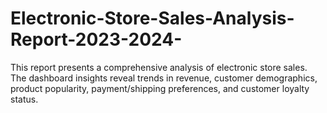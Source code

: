 # Electronic-Store-Sales-Analysis-Report-2023-2024-
This report presents a comprehensive analysis of electronic store sales. The dashboard insights reveal trends in revenue, customer demographics, product popularity, payment/shipping preferences, and customer loyalty status. 
